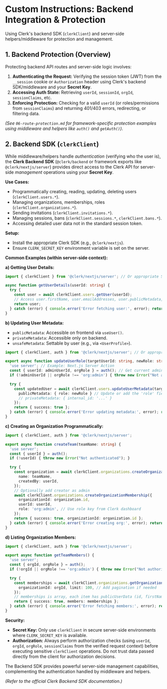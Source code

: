 # Custom Instructions: Backend Integration & Protection

Using Clerk's backend SDK (`clerkClient`) and server-side helpers/middleware for protection and management.

## 1. Backend Protection (Overview)

Protecting backend API routes and server-side logic involves:
1.  **Authenticating the Request:** Verifying the session token (JWT) from the `__session` cookie or `Authorization` header using Clerk's backend SDK/middleware and your **Secret Key**.
2.  **Accessing Auth State:** Retrieving `userId`, `sessionId`, `orgId`, `sessionClaims`, etc.
3.  **Enforcing Protection:** Checking for a valid `userId` (or roles/permissions from `sessionClaims`) and returning 401/403 errors, redirecting, or filtering data.

*(See `06-route-protection.md` for framework-specific protection examples using middleware and helpers like `auth()` and `getAuth()`)*.

## 2. Backend SDK (`clerkClient`)

While middleware/helpers handle *authentication* (verifying who the user is), the **Clerk Backend SDK** (`@clerk/backend` or framework exports like `@clerk/nextjs/server`) provides direct access to the Clerk API for server-side *management* operations using your **Secret Key**.

**Use Cases:**
*   Programmatically creating, reading, updating, deleting users (`clerkClient.users.*`).
*   Managing organizations, memberships, roles (`clerkClient.organizations.*`).
*   Sending invitations (`clerkClient.invitations.*`).
*   Managing sessions, bans (`clerkClient.sessions.*`, `clerkClient.bans.*`).
*   Accessing detailed user data not in the standard session token.

**Setup:**
*   Install the appropriate Clerk SDK (e.g., `@clerk/nextjs`).
*   Ensure `CLERK_SECRET_KEY` environment variable is set on the server.

**Common Examples (within server-side context):**

**a) Getting User Details:**
```typescript
import { clerkClient } from '@clerk/nextjs/server'; // Or appropriate SDK import

async function getUserDetails(userId: string) {
  try {
    const user = await clerkClient.users.getUser(userId);
    // Access user.firstName, user.emailAddresses, user.publicMetadata, etc.
    return user;
  } catch (error) { console.error('Error fetching user:', error); return null; }
}
```

**b) Updating User Metadata:**
*   `publicMetadata`: Accessible on frontend via `useUser()`.
*   `privateMetadata`: Accessible only on backend.
*   `unsafeMetadata`: Settable by user (e.g., via `<UserProfile>`).

```typescript
import { clerkClient, auth } from '@clerk/nextjs/server'; // Or appropriate SDK/auth import

export async function updateUserRole(targetUserId: string, newRole: string) {
  'use server'; // Example: Next.js Server Action
  const { userId: adminUserId, orgRole } = auth(); // Get current admin user's auth state
  if (!adminUserId || orgRole !== 'org:admin') { throw new Error("Not authorized"); }

  try {
    const updatedUser = await clerkClient.users.updateUserMetadata(targetUserId, {
      publicMetadata: { role: newRole } // Update or add the 'role' field
      // privateMetadata: { internal_id: '...' }
    });
    return { success: true };
  } catch (error) { console.error('Error updating metadata:', error); return { success: false }; }
}
```

**c) Creating an Organization Programmatically:**
```typescript
import { clerkClient, auth } from '@clerk/nextjs/server';

export async function createTeam(teamName: string) {
  'use server';
  const { userId } = auth();
  if (!userId) { throw new Error("Not authenticated"); }

  try {
    const organization = await clerkClient.organizations.createOrganization({
      name: teamName,
      createdBy: userId,
    });
    // Optionally add creator as admin
    await clerkClient.organizations.createOrganizationMembership({
      organizationId: organization.id,
      userId: userId,
      role: 'org:admin', // Use role key from Clerk dashboard
    });
    return { success: true, organizationId: organization.id };
  } catch (error) { console.error('Error creating org:', error); return { success: false }; }
}
```

**d) Listing Organization Members:**
```typescript
import { clerkClient, auth } from '@clerk/nextjs/server';

export async function getTeamMembers() {
  'use server';
  const { orgId, orgRole } = auth();
  if (!orgId || orgRole !== 'org:admin') { throw new Error("Not authorized"); }

  try {
    const memberships = await clerkClient.organizations.getOrganizationMembershipList({
      organizationId: orgId, limit: 100, // Add pagination if needed
    });
    // memberships is array, each item has publicUserData (id, firstName, etc.) and role
    return { success: true, members: memberships };
  } catch (error) { console.error('Error fetching members:', error); return { success: false }; }
}
```

**Security:**
*   **Secret Key:** Only use `clerkClient` in secure server-side environments where `CLERK_SECRET_KEY` is available.
*   **Authorization:** Always perform authorization checks (using `userId`, `orgId`, `orgRole`, `sessionClaims` from the verified request context) before executing sensitive `clerkClient` operations. Do not trust data passed directly from the client for authorization decisions.

The Backend SDK provides powerful server-side management capabilities, complementing the authentication handled by middleware and helpers.

*(Refer to the official Clerk Backend SDK documentation.)*